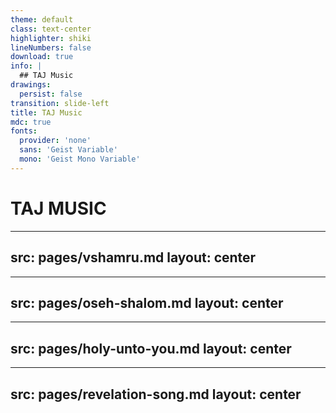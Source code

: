 ```yaml
---
theme: default
class: text-center
highlighter: shiki
lineNumbers: false
download: true
info: |
  ## TAJ Music
drawings:
  persist: false
transition: slide-left
title: TAJ Music
mdc: true
fonts:
  provider: 'none'
  sans: 'Geist Variable'
  mono: 'Geist Mono Variable'
---
```


# **TAJ MUSIC**

---
src: pages/vshamru.md
layout: center
---
---
src: pages/oseh-shalom.md
layout: center
---
---
src: pages/holy-unto-you.md
layout: center
---
---
src: pages/revelation-song.md
layout: center
---
